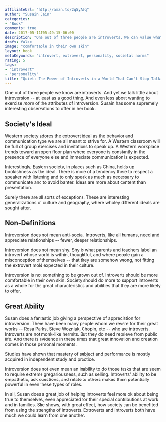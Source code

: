 ```yaml
---
affiliateUrl: "http://amzn.to/2q5yA0q"
author: "Susain Cain"
categories:
- "Book"
comments: true
date: 2017-05-11T05:49:15-06:00
description: "One out of three people are introverts. We can value what they offer better."
draft: false
image: "comfortable in their own skin"
layout: book
metaKeywords: "introvert, extrovert, personality, societal norms"
rating: 5
tags:
- "introvert"
- "personality"
title: "Quiet: The Power of Introverts in a World That Can't Stop Talking"
---
```


One out of three people we know are introverts.  And yet we talk little about introversion -- at least as a good thing.  And even less about wanting to exercise *more* of the attributes of introversion.  Susain has some supremely interesting observations to offer in her book.

<!--more-->

## Society's Ideal

Western society adores the extrovert ideal as the behavior and communication type we are all meant to strive for.  A Western classroom will be full of group exercises and invitations to speak up.  A Western workplace trends toward an open floor plan where everyone is constantly in the presence of everyone else and immediate communication is expected.

Interestingly, Eastern society, in places such as China, holds up bookishness as the ideal.  There is more of a tendency there to respect a speaker with listening and to only speak as much as necessary to communicate and to avoid banter.  Ideas are more about content than presentation.

Surely there are all sorts of exceptions.  These are interesting generalizations of culture and geography, where wholey different ideals are sought after.

## Non-Definitions

Introversion does not mean anti-social. Introverts, like all humans, need and appreciate relationships -- fewer, deeper relationships. 

Introversion does not mean shy.  Shy is what parents and teachers label an introvert whose world is within, thoughtful, and where people gain a misconception of themselves -- that they are somehow wrong, not fitting the extrovert mold expected in their culture.  

Introversion is not something to be grown out of.  Introverts should be more comfortable in their own skin.  Society should do more to support introverts as a whole for the great characteristics and abilities that they are more likely to offer.

## Great Ability

Susan does a fantastic job giving a perspective of appreciation for introversion.  There have been many people whom we revere for their great works -- Rosa Parks, Steve Wozniak, Chopin, etc -- who are introverts.  Introverts are not monk-like hermits.  But they do need reprieve from public life.  And there is evidence in these times that great innovation and creation comes in those personal moments.  

Studies have shown that mastery of subject and performance is mostly acquired in independent study and practice.

Introversion does not even mean an inability to do those tasks that are seem to require extreme gregariousness, such as selling.  Introverts' ability to be empathetic, ask questions, and relate to others makes them potentially powerful in even these types of roles.

In all, Susan does a great job of helping introverts feel more ok about being true to themselves, even appreciated for their special contributions at work and in families.  She shows, with great effect, how society can be benefited from using the strengths of introverts.  Extroverts and introverts both have much we could learn from one another.
